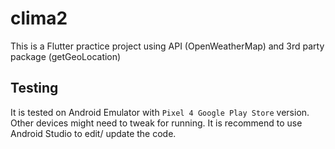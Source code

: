 # clima2

This is a Flutter practice project using API (OpenWeatherMap) and 3rd party package (getGeoLocation)


## Testing
It is tested on Android Emulator with `Pixel 4 Google Play Store` version. 
Other devices might need to tweak for running. 
It is recommend to use Android Studio to edit/ update the code. 
